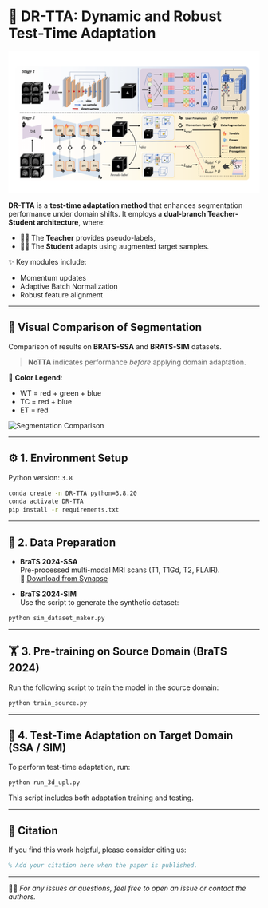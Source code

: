 # 🚀 DR-TTA: Dynamic and Robust Test-Time Adaptation

![Model Architecture](img/model.png)

**DR-TTA** is a **test-time adaptation method** that enhances segmentation performance under domain shifts. It employs a **dual-branch Teacher-Student architecture**, where:

- 🧑‍🏫 The **Teacher** provides pseudo-labels,
- 👨‍🎓 The **Student** adapts using augmented target samples.

✨ Key modules include:
- Momentum updates
- Adaptive Batch Normalization
- Robust feature alignment

---

## 🧠 Visual Comparison of Segmentation

Comparison of results on **BRATS-SSA** and **BRATS-SIM** datasets.

> **NoTTA** indicates performance *before* applying domain adaptation.

🎨 **Color Legend**:  
- WT = red + green + blue  
- TC = red + blue  
- ET = red

![Segmentation Comparison](img/VIS.png)

---

## ⚙️ 1. Environment Setup

Python version: `3.8`

```bash
conda create -n DR-TTA python=3.8.20
conda activate DR-TTA
pip install -r requirements.txt
```

---

## 📁 2. Data Preparation

- **BraTS 2024-SSA**  
Pre-processed multi-modal MRI scans (T1, T1Gd, T2, FLAIR).  
🔗 [Download from Synapse](https://www.synapse.org/Synapse:syn59059780)

- **BraTS 2024-SIM**  
Use the script to generate the synthetic dataset:

```bash
python sim_dataset_maker.py
```

---

## 🏋️ 3. Pre-training on Source Domain (BraTS 2024)

Run the following script to train the model in the source domain:

```bash
python train_source.py
```

---

## 🧪 4. Test-Time Adaptation on Target Domain (SSA / SIM)

To perform test-time adaptation, run:

```bash
python run_3d_upl.py
```

This script includes both adaptation training and testing.

---

## 📄 Citation

If you find this work helpful, please consider citing us:

```bibtex
% Add your citation here when the paper is published.
```

---

🧑‍💻 *For any issues or questions, feel free to open an issue or contact the authors.*
